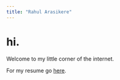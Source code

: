 ```yaml
---
title: "Rahul Arasikere"
---
```


# hi.

Welcome to my little corner of the internet.

For my resume go [here](/about).
